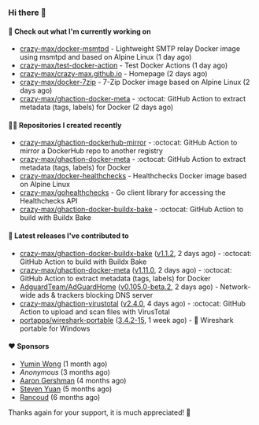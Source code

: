 ### Hi there 👋

#### 👷 Check out what I'm currently working on

- [crazy-max/docker-msmtpd](https://github.com/crazy-max/docker-msmtpd) - Lightweight SMTP relay Docker image using msmtpd and based on Alpine Linux (1 day ago)
- [crazy-max/test-docker-action](https://github.com/crazy-max/test-docker-action) - Test Docker Actions (1 day ago)
- [crazy-max/crazy-max.github.io](https://github.com/crazy-max/crazy-max.github.io) - Homepage (2 days ago)
- [crazy-max/docker-7zip](https://github.com/crazy-max/docker-7zip) - 7-Zip Docker image based on Alpine Linux (2 days ago)
- [crazy-max/ghaction-docker-meta](https://github.com/crazy-max/ghaction-docker-meta) - :octocat: GitHub Action to extract metadata (tags, labels) for Docker (2 days ago)

#### 👨‍💻 Repositories I created recently

- [crazy-max/ghaction-dockerhub-mirror](https://github.com/crazy-max/ghaction-dockerhub-mirror) - :octocat: GitHub Action to mirror a DockerHub repo to another registry
- [crazy-max/ghaction-docker-meta](https://github.com/crazy-max/ghaction-docker-meta) - :octocat: GitHub Action to extract metadata (tags, labels) for Docker
- [crazy-max/docker-healthchecks](https://github.com/crazy-max/docker-healthchecks) - Healthchecks Docker image based on Alpine Linux
- [crazy-max/gohealthchecks](https://github.com/crazy-max/gohealthchecks) - Go client library for accessing the Healthchecks API
- [crazy-max/ghaction-docker-buildx-bake](https://github.com/crazy-max/ghaction-docker-buildx-bake) - :octocat: GitHub Action to build with Buildx Bake

#### 🚀 Latest releases I've contributed to

- [crazy-max/ghaction-docker-buildx-bake](https://github.com/crazy-max/ghaction-docker-buildx-bake) ([v1.1.2](https://github.com/crazy-max/ghaction-docker-buildx-bake/releases/tag/v1.1.2), 2 days ago) - :octocat: GitHub Action to build with Buildx Bake
- [crazy-max/ghaction-docker-meta](https://github.com/crazy-max/ghaction-docker-meta) ([v1.11.0](https://github.com/crazy-max/ghaction-docker-meta/releases/tag/v1.11.0), 2 days ago) - :octocat: GitHub Action to extract metadata (tags, labels) for Docker
- [AdguardTeam/AdGuardHome](https://github.com/AdguardTeam/AdGuardHome) ([v0.105.0-beta.2](https://github.com/AdguardTeam/AdGuardHome/releases/tag/v0.105.0-beta.2), 2 days ago) - Network-wide ads &amp; trackers blocking DNS server
- [crazy-max/ghaction-virustotal](https://github.com/crazy-max/ghaction-virustotal) ([v2.4.0](https://github.com/crazy-max/ghaction-virustotal/releases/tag/v2.4.0), 4 days ago) - :octocat: GitHub Action to upload and scan files with VirusTotal
- [portapps/wireshark-portable](https://github.com/portapps/wireshark-portable) ([3.4.2-15](https://github.com/portapps/wireshark-portable/releases/tag/3.4.2-15), 1 week ago) - 🚀 Wireshark portable for Windows

#### ❤️ Sponsors
- [Yumin Wong](https://github.com/itsbagpack) (1 month ago)
- _Anonymous_ (3 months ago)
- [Aaron Gershman](https://github.com/aegershman) (4 months ago)
- [Steven Yuan](https://github.com/syuan100) (5 months ago)
- [Rancoud](https://github.com/rancoud) (6 months ago)

Thanks again for your support, it is much appreciated! 🙏
